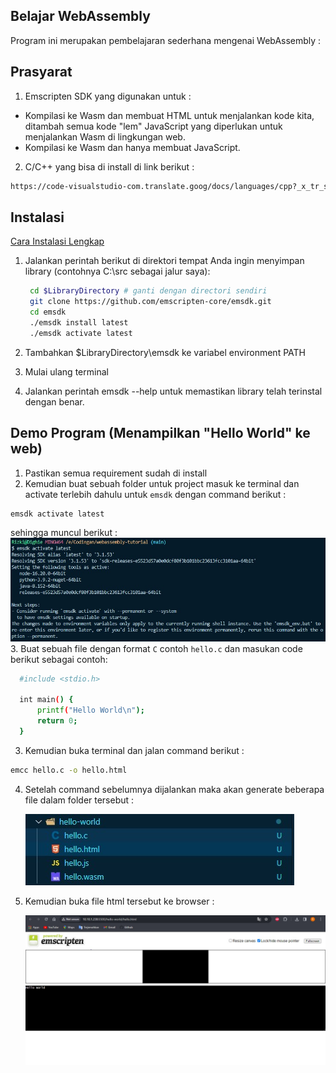 ## Belajar WebAssembly


Program ini merupakan pembelajaran sederhana mengenai WebAssembly :

## Prasyarat 

1. Emscripten SDK yang digunakan untuk :
- Kompilasi ke Wasm dan membuat HTML untuk menjalankan kode kita, ditambah semua kode "lem" JavaScript yang diperlukan untuk menjalankan Wasm di lingkungan web.
- Kompilasi ke Wasm dan hanya membuat JavaScript.

2. C/C++ yang bisa di install di link berikut :

  ```bash
  https://code-visualstudio-com.translate.goog/docs/languages/cpp?_x_tr_sl=en&_x_tr_tl=id&_x_tr_hl=id&_x_tr_pto=tc
  ```

## Instalasi

<a href="https://emscripten.org/docs/getting_started/downloads.html#sdk-download-and-install">Cara Instalasi Lengkap</a>

1. Jalankan perintah berikut di direktori tempat Anda ingin menyimpan library (contohnya C:\src sebagai jalur saya):

   ```bash
    cd $LibraryDirectory # ganti dengan directori sendiri
    git clone https://github.com/emscripten-core/emsdk.git
    cd emsdk
    ./emsdk install latest
    ./emsdk activate latest
   ```

2. Tambahkan $LibraryDirectory\emsdk ke variabel environment PATH
3. Mulai ulang terminal
4. Jalankan perintah emsdk --help untuk memastikan library telah terinstal dengan benar.

## Demo Program (Menampilkan "Hello World" ke web)
1. Pastikan semua requirement sudah di install
2. Kemudian buat sebuah folder untuk project masuk ke terminal dan activate terlebih dahulu untuk `emsdk` dengan command berikut :
  ```bash
  emsdk activate latest
  ```
  sehingga muncul berikut : 
  ![activate](./assets/2.jpeg)
3. Buat sebuah file dengan format `C` contoh `hello.c` dan masukan code berikut sebagai contoh:
  ```bash
    #include <stdio.h>
    
    int main() {
        printf("Hello World\n");
        return 0;
    }
  ```
3. Kemudian buka terminal dan jalan command berikut :
  ```bash
  emcc hello.c -o hello.html
  ```
4. Setelah command sebelumnya dijalankan maka akan generate beberapa file dalam folder tersebut :

    ![folder](./assets/1.jpeg)

6. Kemudian buka file html tersebut ke browser :

   ![web](./assets/3.jpeg)

